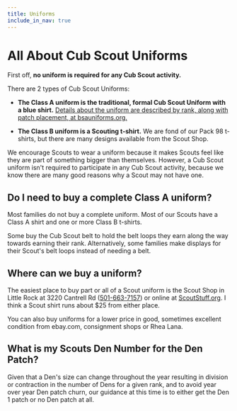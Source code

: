 ```yaml
---
title: Uniforms
include_in_nav: true
---
```

# All About Cub Scout Uniforms
First off, **no uniform is required for any Cub Scout activity.**

There are 2 types of Cub Scout Uniforms:

- **The Class A uniform is the traditional, formal Cub Scout Uniform with a blue shirt.** [Details about the uniform are described by rank, along with patch placement, at bsauniforms.org.](http://bsauniforms.org/)

- **The Class B uniform is a Scouting t-shirt.** We are fond of our Pack 98 t-shirts, but there are many designs available from the Scout Shop.

We encourage Scouts to wear a uniform because it makes Scouts feel like they are part of something bigger than themselves. However, a Cub Scout uniform isn't required to participate in any Cub Scout activity, because we know there are many good reasons why a Scout may not have one.

## Do I need to buy a complete Class A uniform?
Most families do not buy a complete uniform. Most of our Scouts have a Class A shirt and one or more Class B t-shirts.

Some buy the Cub Scout belt to hold the belt loops they earn along the way towards earning their rank. Alternatively, some families make displays for their Scout's belt loops instead of needing a belt.

## Where can we buy a uniform?
The easiest place to buy part or all of a Scout uniform is the Scout Shop in Little Rock at 3220 Cantrell Rd ([501-663-7157](tel:501-663-7157)) or online at [ScoutStuff.org](https://scoutstuff.org). I think a Scout shirt runs about $25 from either place.

You can also buy uniforms for a lower price in good, sometimes excellent condition from ebay.com, consignment shops or Rhea Lana.

## What is my Scouts Den Number for the Den Patch?
Given that a Den's size can change throughout the year resulting in division or contraction in the number of Dens for a given rank, and to avoid year over year Den patch churn, our guidance at this time is to either get the Den 1 patch or no Den patch at all.

